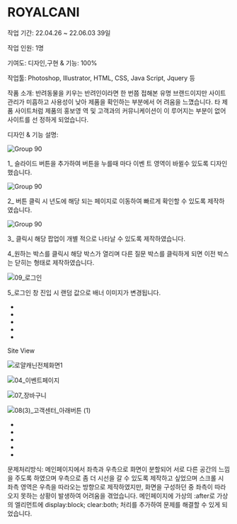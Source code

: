 # ROYALCANI

작업 기간: 22.04.26 ~ 22.06.03 39일

작업 인원: 1명

기여도: 디자인,구현 & 기능: 100%

작업툴: Photoshop, Illustrator, HTML, CSS, Java Script, Jquery 등

작품 소개: 반려동물을 키우는 반려인이라면 한 번쯤 접해본 유명 브랜드이지만 사이트 관리가 미흡하고 사용성이 낮아 제품을 확인하는 부분에서 어 려움을 느꼈습니다. 타 제품 사이트처럼 제품의 홍보영 역 및 고객과의 커뮤니케이션이 이 루어지는 부분이 없어 사이트를 선 정하게 되었습니다.

디자인 & 기능 설명:

![Group 90](https://user-images.githubusercontent.com/106298540/194186559-94e500bf-d148-4ecb-b935-392be11dcd2a.png)

1_ 슬라이드 버튼을 추가하여 버튼을 누를때 마다 이벤 트 영역이 바뀔수 있도록 디자인했습니다.

![Group 90](https://user-images.githubusercontent.com/106298540/194186646-ce63994b-4284-4960-be2d-472d69013d14.png)

2_ 버튼 클릭 시 년도에 해당 되는 페이지로 이동하여 빠르게 확인할 수 있도록 제작하였습니다.


![Group 90](https://user-images.githubusercontent.com/106298540/194186739-72a00bdf-70a0-435b-95a9-7ceb344c702d.png)

3_ 클릭시 해당 팝업이 개별 적으로 나타날 수 있도록 제작하였습니다.

4_원하는 박스를 클릭시 해당 박스가 열리며 다른 질문 박스를 클릭하게 되면 이전 박스는 닫히는 형태로 제작하였습니다.


![09_로그인](https://user-images.githubusercontent.com/106298540/194186834-37194ed2-d5fb-4816-a5bc-32b2181fb2ae.jpg)

5_로그인 창 진입 시 랜덤 값으로 배너 이미지가 변경됩니다.


*
*
*
*
*
Site View

![로얄캐닌전체화면1](https://user-images.githubusercontent.com/106298540/194187868-635d9a41-8e77-4d56-85da-aa49645f71d9.png)

![04_이벤트페이지](https://user-images.githubusercontent.com/106298540/194188125-abb0dbb9-5018-4f7c-8713-49af13cbc4fe.jpg)

![07_장바구니](https://user-images.githubusercontent.com/106298540/194188134-2c86d1f6-60b1-4b9b-8ff1-942140962152.jpg)

![08(3)_고객센터_아래버튼 (1)](https://user-images.githubusercontent.com/106298540/194188153-32421672-480a-4916-b98f-39814c1b08fa.jpg)






*
*
*
*
*
문제처리방식: 메인페이지에서 좌측과 우측으로 화면이 분할되어 서로 다른 공간의 느낌을 주도록 하였으며 우측으로 좀 더 시선을 갈 수 있도록 제작하고 싶었으며 스크롤 시 좌측 영역은 우측을 따라오는 방향으로 제작하였지만, 화면을 구성하던 중 좌측이 따라오지 못하는 상황이 발생하여 어려움을 겪었습니다. 메인페이지에 가상의 :after로 가상의 엘리먼트에 display:block; clear:both; 처리를 추가하여 문제를 해결할 수 있게 되었습니다.


